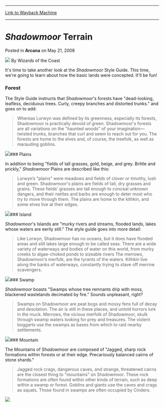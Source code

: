 
---
[Link to Wayback Machine](https://web.archive.org/web/20220627062553/https://magic.wizards.com/en/articles/archive/arcana/shadowmoor-terrain-2008-05-21)

[_metadata_:author]:- "Wizards of the Coast"
[_metadata_:description]:- "It's time to take another look at the Shadowmoor Style Guide. This time, we're going to learn about how the basic lands were concepted. It'll be fun! Forest The Style Guide instructs that Shadowmoor's forests have `dead-looking, leafless, deciduous trees. Curly, creepy branches and distorted trunks.` and goes on to add: Whereas Lorwyn was defined by its greenness, especially"
[_metadata_:generator]:- "Drupal 7 (http://drupal.org)"
[_metadata_:node]:- "603751"
[_metadata_:publish_date]:- "2008-05-21"
[_metadata_:source]:- "div-main-content"
[_metadata_:title]:- "Shadowmoor Terrain"
[_metadata_:wayback_capture_timestamp]:- "2022-06-27 06:25:53"
[_metadata_:wayback_raw_url]:- "https://web.archive.org/web/20220627062553id_/https://magic.wizards.com/en/articles/archive/arcana/shadowmoor-terrain-2008-05-21"
[_metadata_:wayback_url]:- "https://magic.wizards.com/en/articles/archive/arcana/shadowmoor-terrain-2008-05-21"
---


*Shadowmoor* Terrain
====================



 Posted in **Arcana**
 on May 21, 2008 






![](https://media.magic.wizards.com/styles/auth_small/public/images/person/wizards_author.jpg)
By Wizards of the Coast











It's time to take another look at the *Shadowmoor* Style Guide. This time, we're going to learn about how the basic lands were concepted. It'll be fun!


### Forest


The Style Guide instructs that *Shadowmoor*'s forests have "dead-looking, leafless, deciduous trees. Curly, creepy branches and distorted trunks." and goes on to add:



> Whereas Lorwyn was defined by its greenness, especially its forests, Shadowmoor is practically devoid of green. Shadowmoor's forests are all variations on the "haunted woods" of your imagination—twisted trunks, branches that curl and seem to reach out for you. The forests are home to the elves and, of course, the treefolk, as well as marauding goblins.

![](https://media.magic.wizards.com/image_legacy_migration/magic/images/mtgcom/arcana1000/1595_forest.jpg)### Plains


In addition to being "fields of tall grasses, gold, beige, and grey. Brittle and prickly," *Shadowmoor* Plains are described like this:



> Lorwyn’s "plains" were meadows and fields of clover or timothy, lush and green. Shadowmoor's plains are fields of tall, dry grasses and grains. These fields’ grasses are tall enough to conceal unknown dangers, and their nettles and barbs are enough to deter most who try to move through them. The plains are home to the kithkin, and some elves live at their edges.

![](https://media.magic.wizards.com/image_legacy_migration/magic/images/mtgcom/arcana1000/1595_plains.jpg)### Island


*Shadowmoor*'s Islands are "murky rivers and streams, flooded lands, lakes whose waters are eerily still." The style guide goes into more detail:



> Like Lorwyn, Shadowmoor has no oceans, but it does have flooded areas and still lakes large enough to be called seas. There are a wide variety of waterways and bodies of water on this world, from murky creeks to algae-choked ponds to sizeable rivers The merrows, Shadowmoor’s merfolk, are the tyrants of the waters. Kithkin live along the banks of waterways, constantly trying to stave off merrow scavengers.

![](https://media.magic.wizards.com/image_legacy_migration/magic/images/mtgcom/arcana1000/1595_island.jpg)### Swamp


*Shadowmoor* boasts "Swamps whose tree remnants drip with moss, blackened wastelands decimated by fire." Sounds unpleasant, right?



> Swamps on Shadowmoor are peat bogs and mossy fens full of decay and desolation. The air is still in these places, and untold horrors lurk in the muck. Merrows, the vicious merfolk of Shadowmoor, skulk through swamp waters looking for prey and treasures. The violent boggarts use the swamps as bases from which to raid nearby settlements.

![](https://media.magic.wizards.com/image_legacy_migration/magic/images/mtgcom/arcana1000/1595_swamp.jpg)### Mountain


The Mountains of *Shadowmoor* are composed of "Jagged, sharp rock formations within forests or at their edge. Precariously balanced cairns of stone shards."



> Jagged rock crags, dangerous caves, and strange, threatened cairns are the closest thing to "mountains" on Shadowmoor. These rock formations are often found within other kinds of terrain, such as deep within a swamp or forest. Goblins and giants use the caves and crags as squats. Those found in swamps are often occupied by Cinders.

![](https://media.magic.wizards.com/image_legacy_migration/magic/images/mtgcom/arcana1000/1595_mountain.jpg)





